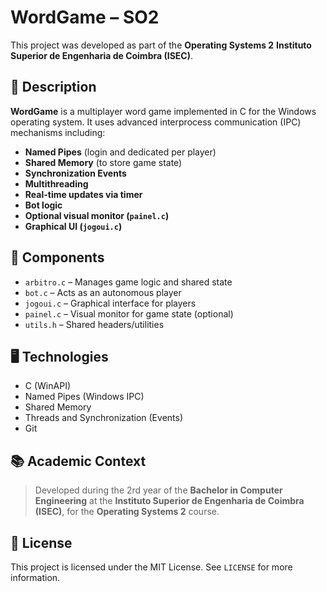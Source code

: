 # WordGame – SO2

This project was developed as part of the **Operating Systems 2**  **Instituto Superior de Engenharia de Coimbra (ISEC)**.

## 🧠 Description

**WordGame** is a multiplayer word game implemented in C for the Windows operating system. It uses advanced interprocess communication (IPC) mechanisms including:

- **Named Pipes** (login and dedicated per player)
- **Shared Memory** (to store game state)
- **Synchronization Events**
- **Multithreading**
- **Real-time updates via timer**
- **Bot logic**
- **Optional visual monitor (`painel.c`)**
- **Graphical UI (`jogoui.c`)**

## 🔧 Components

- `arbitro.c` – Manages game logic and shared state
- `bot.c` – Acts as an autonomous player
- `jogoui.c` – Graphical interface for players
- `painel.c` – Visual monitor for game state (optional)
- `utils.h` – Shared headers/utilities

## 🖥️ Technologies

- C (WinAPI)
- Named Pipes (Windows IPC)
- Shared Memory
- Threads and Synchronization (Events)
- Git

## 📚 Academic Context

> Developed during the 2rd year of the **Bachelor in Computer Engineering** at the **Instituto Superior de Engenharia de Coimbra (ISEC)**, for the **Operating Systems 2** course.

## 📝 License

This project is licensed under the MIT License. See `LICENSE` for more information.
